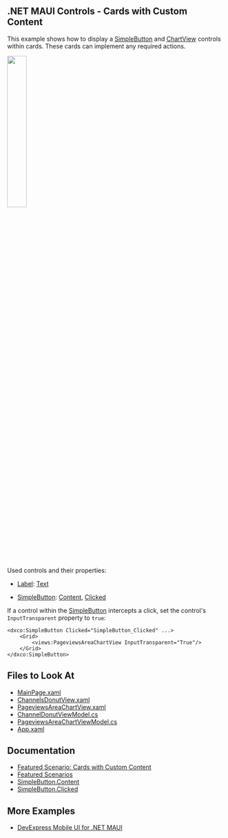 <!-- default badges list -->
<!-- default badges end -->
## .NET MAUI Controls - Cards with Custom Content

This example shows how to display a [SimpleButton](https://docs.devexpress.com/MAUI/DevExpress.Maui.Controls.SimpleButton) and [ChartView](https://docs.devexpress.com/MAUI/DevExpress.Maui.Charts.ChartView) controls within cards. These cards can implement any required actions.  

<img src="https://user-images.githubusercontent.com/12169834/228201579-826dea6c-4af0-4bdc-ae86-4873cd115fd6.png" width="30%"/>

Used controls and their properties:

* [Label](https://learn.microsoft.com/en-us/dotnet/maui/user-interface/controls/label?view=net-maui-7.0): [Text](https://learn.microsoft.com/en-us/dotnet/api/microsoft.maui.controls.label.text?view=net-maui-7.0)

* [SimpleButton](https://docs.devexpress.com/MAUI/DevExpress.Maui.Controls.SimpleButton): [Content](https://docs.devexpress.com/MAUI/DevExpress.Maui.Controls.SimpleButton.Content), [Clicked](https://docs.devexpress.com/MAUI/DevExpress.Maui.Controls.SimpleButton.Clicked)

If a control within the [SimpleButton](https://docs.devexpress.com/MAUI/DevExpress.Maui.Controls.SimpleButton) intercepts a click, set the control's `InputTransparent` property to `true`:
 
```xaml
<dxco:SimpleButton Clicked="SimpleButton_Clicked" ...>
    <Grid>
        <views:PageviewsAreaChartView InputTransparent="True"/>
    </Grid>
</dxco:SimpleButton>
```

## Files to Look At

<!-- default file list -->
* [MainPage.xaml](CS/MainPage.xaml)
* [ChannelsDonutView.xaml](CS/Views/ChannelsDonutView.xaml)
* [PageviewsAreaChartView.xaml](CS/Views/PageviewsAreaChartView.xaml)
* [ChannelDonutViewModel.cs](CS/ViewModels/ChannelDonutViewModel.cs)
* [PageviewsAreaChartViewModel.cs](CS/ViewModels/PageviewsAreaChartViewModel.cs)
* [App.xaml](CS/App.xaml)
<!-- default file list end -->

## Documentation

* [Featured Scenario: Cards with Custom Content](https://docs.devexpress.com/MAUI/404341)
* [Featured Scenarios](https://docs.devexpress.com/MAUI/404291)
* [SimpleButton.Content](https://docs.devexpress.com/MAUI/DevExpress.Maui.Controls.SimpleButton.Content)
* [SimpleButton.Clicked](https://docs.devexpress.com/MAUI/DevExpress.Maui.Controls.SimpleButton.Clicked)

## More Examples

* [DevExpress Mobile UI for .NET MAUI](https://github.com/DevExpress-Examples/maui-demo-app/)
